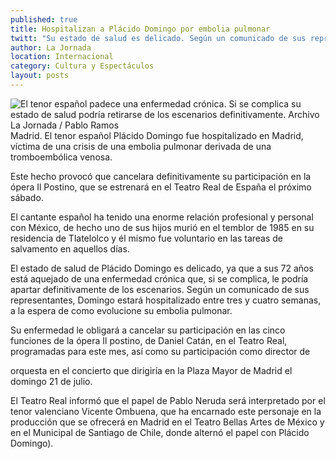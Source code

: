 ```yaml
---
published: true
title: Hospitalizan a Plácido Domingo por embolia pulmonar
twitt: "Su estado de salud es delicado. Según un comunicado de sus representantes, estará internado entre tres y cuatro semanas."
author: La Jornada
location: Internacional
category: Cultura y Espectáculos
layout: posts
---
```


![El tenor español padece una enfermedad crónica. Si se complica su estado de salud podría retirarse de los escenarios definitivamente. Archivo La Jornada / Pablo Ramos](http://i.imgur.com/CzpBBqOm.jpg)Madrid. El tenor español Plácido Domingo fue hospitalizado en Madrid, víctima de una crisis de una embolia pulmonar derivada de una tromboembólica venosa.

Este hecho provocó que cancelara definitivamente su participación en la ópera Il Postino, que se estrenará en el Teatro Real de España el próximo sábado.

El cantante español ha tenido una enorme relación profesional y personal con México, de hecho uno de sus hijos murió en el temblor de 1985 en su residencia de Tlatelolco y él mismo fue voluntario en las tareas de salvamento en aquellos días.

El estado de salud de Plácido Domingo es delicado, ya que a sus 72 años está aquejado de una enfermedad crónica que, si se complica, le podría apartar definitivamente de los escenarios. Según un comunicado de sus representantes, Domingo estará hospitalizado entre tres y cuatro semanas, a la espera de como evolucione su embolia pulmonar.

Su enfermedad le obligará a cancelar su participación en las cinco funciones de la ópera Il postino, de Daniel Catán, en el Teatro Real, programadas para este mes, así como su participación como director de

orquesta en el concierto que dirigiría en la Plaza Mayor de Madrid el domingo 21 de julio.

El Teatro Real informó que el papel de Pablo Neruda será interpretado por el tenor valenciano Vicente Ombuena, que ha encarnado este personaje en la producción que se ofrecerá en Madrid en el Teatro Bellas Artes de México y en el Municipal de Santiago de Chile, donde alternó el papel con Plácido Domingo).

